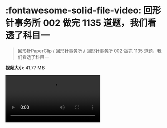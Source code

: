 # :fontawesome-solid-file-video: 回形针事务所 002 做完 1135 道题，我们看透了科目一

> 回形针PaperClip / 回形针事务所 / 回形针事务所 002 做完 1135 道题，我们看透了科目一

**视频大小**: 41.77 MB

<div class="video"><video src="https://file.hsyhx.top/archive/回形针PaperClip/回形针事务所/回形针事务所 002 做完 1135 道题，我们看透了科目一.mp4" controls preload>🤔 您的浏览器不支持 video 标签</video></div>